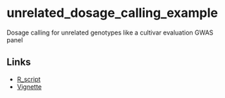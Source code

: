 # unrelated_dosage_calling_example
Dosage calling for unrelated genotypes like a cultivar evaluation GWAS panel

## Links

* [R_script](https://raw.githubusercontent.com/jeekinlau/unrelated_dosage_calling_example/main/docs/fitPoly_and_custom_script.R)
* [Vignette](https://jeekinlau.github.io/unrelated_dosage_calling_example/fitpoly_tutorial_example.html)